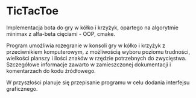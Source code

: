 # TicTacToe
Implementacja bota do gry w kółko i krzyżyk, opartego na algorytmie minimax z alfa-beta cięciami - OOP, cmake.

Program umożliwia rozegranie w konsoli gry w kółko i krzyżyk z przeciwnikiem komputerowym, z możliwością wyboru poziomu trudności, wielkości planszy i ilości znaków w rzędzie potrzebnych do zwycięstwa. Szczegółowe informacje zawarto w zamieszczonej dokumentacji i komentarzach do kodu źródłowego.  

W przyszłości planuje się przepisanie programu w celu dodania interfejsu graficznego.
